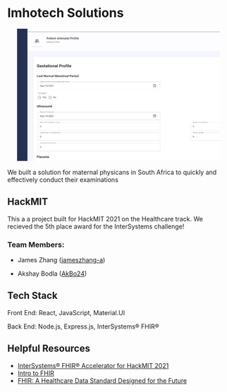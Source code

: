 # Imhotech Solutions

<p align="center">
  <img width="460" height="300" src="./Demo.png">
</p>

We built a solution for maternal physicans in South Africa to quickly and effectively conduct their examinations

## HackMIT

This a a project built for HackMIT 2021 on the Healthcare track. We recieved the 5th place award for the InterSystems challenge! 

### Team Members:

- James Zhang ([jameszhang-a](https://github.com/jameszhang-a))

- Akshay Bodla ([AkBo24](https://github.com/AkBo24))


## Tech Stack

Front End: React, JavaScript, Material.UI

Back End: Node.js, Express.js, InterSystems® FHIR®


## Helpful Resources

- [InterSystems® FHIR® Accelerator for HackMIT 2021](https://mithack2021.isccloud.io/)
- [Intro to FHIR](https://www.youtube.com/watch?v=YbQcJj1GqH0)
- [FHIR: A Healthcare Data Standard Designed for the Future](https://www.youtube.com/watch?v=OIt0GrCPu8k)
